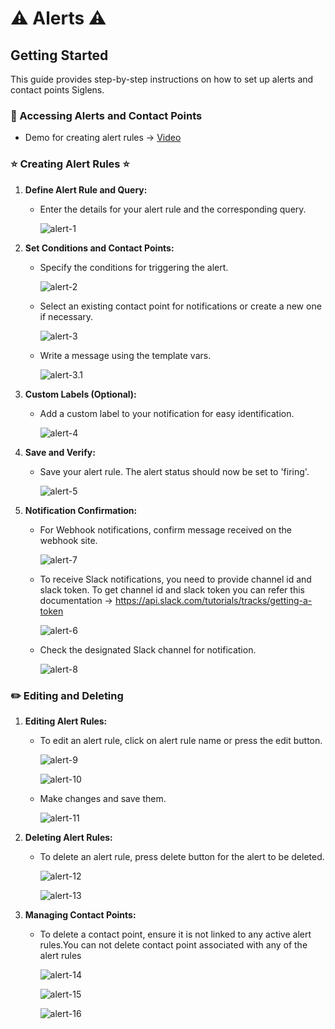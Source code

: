 
# ⚠️ Alerts ⚠️

## Getting Started

This guide provides step-by-step instructions on how to set up alerts and contact points Siglens.

### 📌 Accessing Alerts and Contact Points

- Demo for creating alert rules ->
[Video](/static/img/alert-overview.mp4)

### ⭐ Creating Alert Rules ⭐

1. **Define Alert Rule and Query:**
   - Enter the details for your alert rule and the corresponding query.

      ![alert-1](/static/img/alert-1.png)

2. **Set Conditions and Contact Points:**
   - Specify the conditions for triggering the alert.

      ![alert-2](/static/img/alert-2.png)

   - Select an existing contact point for notifications or create a new one if necessary.

      ![alert-3](/static/img/alert-3.png)

   - Write a message using the template vars.

      ![alert-3.1](/static/img/alert-3.1.png)

3. **Custom Labels (Optional):**
   - Add a custom label to your notification for easy identification.

      ![alert-4](/static/img/alert-4.png)

4. **Save and Verify:**
   - Save your alert rule. The alert status should now be set to 'firing'.

      ![alert-5](/static/img/alert-5.png)

5. **Notification Confirmation:**
   - For Webhook notifications, confirm message received on the webhook site.

      ![alert-7](/static/img/alert-7.png)

   - To receive Slack notifications, you need to provide channel id and slack token. To get channel id and slack token you can refer this documentation -> https://api.slack.com/tutorials/tracks/getting-a-token

      ![alert-6](/static/img/alert-6.png)

   - Check the designated Slack channel for notification.

      ![alert-8](/static/img/alert-8.png)

### ✏️ Editing and Deleting

1. **Editing Alert Rules:**
   - To edit an alert rule, click on alert rule name or press the edit button.

      ![alert-9](/static/img/alert-9.png)

      ![alert-10](/static/img/alert-10.png)

   - Make changes and save them.

      ![alert-11](/static/img/alert-11.png)

2. **Deleting Alert Rules:**
   - To delete an alert rule, press delete button for the alert to be deleted.

      ![alert-12](/static/img/alert-12.png)

      ![alert-13](/static/img/alert-13.png)


3. **Managing Contact Points:**
   - To delete a contact point, ensure it is not linked to any active alert rules.You can not delete contact point associated with any of the alert rules

      ![alert-14](/static/img/alert-14.png)

      ![alert-15](/static/img/alert-15.png)

      ![alert-16](/static/img/alert-16.png)
































